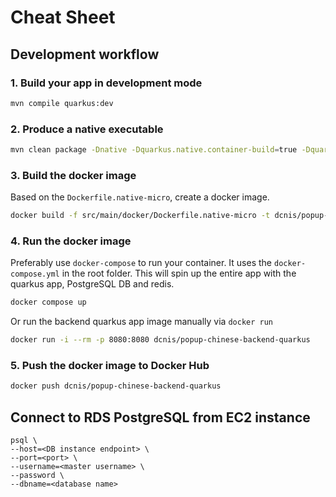 # Cheat Sheet

## Development workflow

### 1. Build your app in development mode

```bash
mvn compile quarkus:dev
```

### 2. Produce a native executable
```bash
mvn clean package -Dnative -Dquarkus.native.container-build=true -Dquarkus.container-image.build=true -Dquarkus.profile=prod
```

### 3. Build the docker image
Based on the `Dockerfile.native-micro`, create a docker image.

```bash
docker build -f src/main/docker/Dockerfile.native-micro -t dcnis/popup-chinese-backend-quarkus .
```

### 4. Run the docker image
Preferably use `docker-compose` to run your container. It uses the `docker-compose.yml` in the root folder.
This will spin up the entire app with the quarkus app, PostgreSQL DB and redis.
```bash
docker compose up
```
Or run the backend quarkus app image manually via `docker run`
```bash
docker run -i --rm -p 8080:8080 dcnis/popup-chinese-backend-quarkus 
```

### 5. Push the docker image to Docker Hub

```bash
docker push dcnis/popup-chinese-backend-quarkus
```

## Connect to RDS PostgreSQL from EC2 instance

```
psql \
--host=<DB instance endpoint> \
--port=<port> \
--username=<master username> \
--password \
--dbname=<database name> 
```
